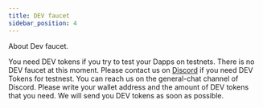 ```yaml
---
title: DEV faucet
sidebar_position: 4
---
```


About Dev faucet.

You need DEV tokens if you try to test your Dapps on testnets. There is no DEV faucet at this moment. Please contact us on [Discord](https://discord.com/invite/VwJp4KM) if you need DEV Tokens for testnest. You can reach us on the general-chat channel of Discord. Please write your wallet address and the amount of DEV tokens that you need. We will send you DEV tokens as soon as possible.
